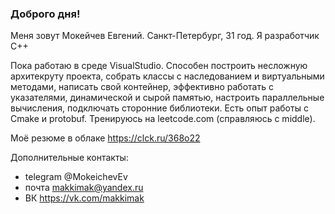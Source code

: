 ### Доброго дня!

Меня зовут Мокейчев Евгений. Санкт-Петербург, 31 год.
Я разработчик С++

Пока работаю в среде VisualStudio. 
Способен построить несложную архитекруту проекта, собрать классы с наследованием и виртуальными методами, написать свой контейнер, эффективно работать с указателями, динамической и сырой памятью, настроить параллельные вычисления, подключать сторонние библиотеки.
Есть опыт работы с Cmake и  protobuf.
Тренируюсь на leetcode.com (справляюсь с middle).

Моё резюме в облаке https://clck.ru/368o22

Дополнительные контакты:
- telegram @MokeichevEv
- почта makkimak@yandex.ru
- ВК https://vk.com/makkimak

